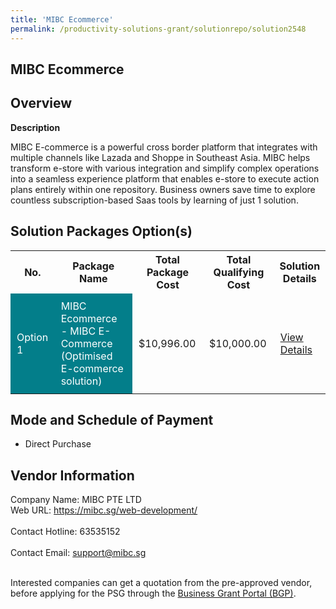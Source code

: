 ```yaml
---
title: 'MIBC Ecommerce'
permalink: /productivity-solutions-grant/solutionrepo/solution2548
---
```


## MIBC Ecommerce

## Overview

**Description**

MIBC E-commerce is a powerful cross border platform that integrates with multiple channels like Lazada and Shoppe in Southeast Asia. MIBC helps transform e-store with various integration and simplify complex operations into a seamless experience platform that enables e-store to execute action plans entirely within one repository.
Business owners save time to explore countless subscription-based Saas tools by learning of just 1 solution.

## Solution Packages Option(s)

<table>
<tr>
<th><b>No.</b></th>
<th><b>Package Name</b></th>
<th><b>Total Package Cost</b></th>
<th><b>Total Qualifying Cost</b></th>
<th><b>Solution Details</b></th>
</tr>
<tr>
<td style='padding: 10px; background-color: #037E8A; color: #FFFFFF;'>Option 1</td>
<td style='padding: 10px; background-color: #037E8A; color: #FFFFFF;'>MIBC Ecommerce - MIBC E-Commerce (Optimised E-commerce solution)</td>
<td style='padding: 10px;'>$10,996.00</td>
<td style='padding: 10px;'>$10,000.00</td>
<td style='padding: 10px;'><a href='https://www.gobusiness.gov.sg/images/psg/MIBC_20210224_Desensitised_Annex_3.pdf' target='_blank'>View Details</a></td>
</tr>
</table>

## Mode and Schedule of Payment

 - Direct Purchase

## Vendor Information

 Company Name: MIBC PTE LTD<br>Web URL: https://mibc.sg/web-development/ <br><br>Contact Hotline: 63535152 <br><br>Contact Email: support@mibc.sg <br><br>

Interested companies can get a quotation from the pre-approved vendor, before applying for the PSG through the <a href='https://www.businessgrants.gov.sg/' target='_blank' rel='noopener'>Business Grant Portal (BGP)</a>.

<script src="/jquery/resize-tables.js"></script>

